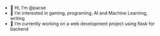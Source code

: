 - 👋 Hi, I’m @pacse
- 👀 I’m interested in gaming, programing, AI and Machine Learning, writing
- 🌱 I’m currently working on a web development project using flask for backend


<!---
pacse/pacse is a ✨ special ✨ repository because its `README.md` (this file) appears on your GitHub profile.
You can click the Preview link to take a look at your changes.
--->
